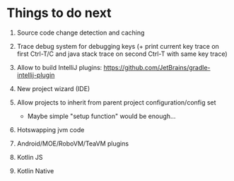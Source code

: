 # Things to do next

1. Source code change detection and caching

1. Trace debug system for debugging keys (+ print current key trace on first Ctrl-T/C and java stack trace on second Ctrl-T with same key trace)

1. Allow to build IntelliJ plugins: https://github.com/JetBrains/gradle-intellij-plugin

1. New project wizard (IDE)

1. Allow projects to inherit from parent project configuration/config set
	- Maybe simple "setup function" would be enough...

1. Hotswapping jvm code

1. Android/MOE/RoboVM/TeaVM plugins

1. Kotlin JS

1. Kotlin Native
